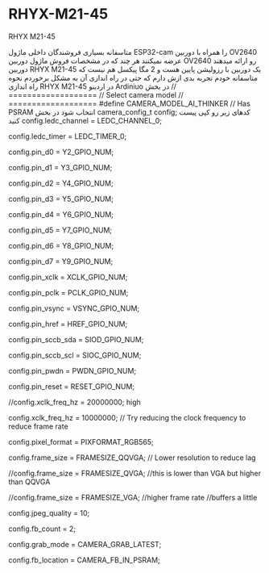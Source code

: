 # RHYX-M21-45
RHYX M21-45

متاسفانه بسیاری فروشندگان داخلی ماژول ESP32-cam را همراه با دوربین OV2640 عرضه نمیکنند هر چند که در مشخصات فروش ماژول دوربین OV2640 رو ارائه میدهند 
دوربین RHYX M21-45 یک دوربین با رزولیشن پایین هست و 2 مگا پیکسل هم نیست
که متاسفانه  خودم تجربه بدی ازش دارم که حتی در راه اندازی آن به مشکل برخوردم 
نحوه راه اندازی RHYX M21-45 در اردینو Ardiniuo
در بخش 
// ===================
// Select camera model
// ===================
#define CAMERA_MODEL_AI_THINKER  // Has PSRAM 
انتخاب شود 
در بخش 
camera_config_t config;
کدهای زیر رو کپی پیست کنید
config.ledc_channel = LEDC_CHANNEL_0;

config.ledc_timer = LEDC_TIMER_0;

config.pin_d0 = Y2_GPIO_NUM;

config.pin_d1 = Y3_GPIO_NUM;

config.pin_d2 = Y4_GPIO_NUM;

config.pin_d3 = Y5_GPIO_NUM;

config.pin_d4 = Y6_GPIO_NUM;

config.pin_d5 = Y7_GPIO_NUM;

config.pin_d6 = Y8_GPIO_NUM;

config.pin_d7 = Y9_GPIO_NUM;

config.pin_xclk = XCLK_GPIO_NUM;

config.pin_pclk = PCLK_GPIO_NUM;

config.pin_vsync = VSYNC_GPIO_NUM;

config.pin_href = HREF_GPIO_NUM;

config.pin_sccb_sda = SIOD_GPIO_NUM;

config.pin_sccb_scl = SIOC_GPIO_NUM;

config.pin_pwdn = PWDN_GPIO_NUM;

config.pin_reset = RESET_GPIO_NUM;

//config.xclk_freq_hz = 20000000; high

config.xclk_freq_hz = 10000000; // Try reducing the clock frequency to reduce frame rate

config.pixel_format = PIXFORMAT_RGB565;

config.frame_size = FRAMESIZE_QQVGA; // Lower resolution to reduce lag

//config.frame_size = FRAMESIZE_QVGA; //this is lower than VGA but higher than QQVGA

//config.frame_size = FRAMESIZE_VGA; //higher frame rate //buffers a little

config.jpeg_quality = 10;

config.fb_count = 2;

config.grab_mode = CAMERA_GRAB_LATEST;

config.fb_location = CAMERA_FB_IN_PSRAM;

